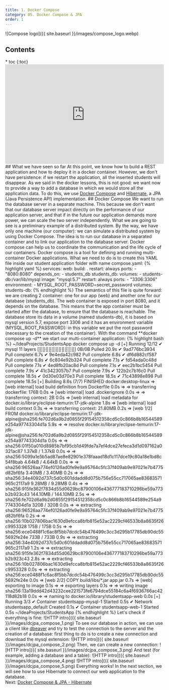 ```yaml
---
title: 1. Docker Compose
category: 05. Docker Compose & JPA
order: 1
---
```

![Compose logo]({{ site.baseurl }}/images/compose_logo.webp)
<h2>Contents</h2>
* toc
{:toc}
<iframe width="100%" height="315" src="https://www.youtube.com/embed/px5BQ929p5s?si=z-yDjUwjZg1R-Fnj" title="YouTube video player" frameborder="0" allow="accelerometer; autoplay; clipboard-write; encrypted-media; gyroscope; picture-in-picture; web-share" allowfullscreen></iframe>
## What we have seen so far
At this point, we know how to build a REST application and how to deploy it in a docker container. However, we don't have persistence: if we restart the application, all the inserted students will disappear.  
As we said in the docker lessons, this is not good: we want now to provide a way to add a database in which we would store all the application data.  
To do this, we use <a target="_blank" rel="noopener noreferrer" href="https://docs.docker.com/compose/">Docker Compose</a> and <a target="_blank" rel="noopener noreferrer" href="https://hibernate.org/orm/documentation/6.3/">Hibernate</a>, a JPA (Java Persistence API) implementation.
## Docker Compose
We want to run the database server in a separate machine. This because we don't want that our database server impact directly on the performance of our application server, and that if in the future our application demands more power, we can scale the two server independently. What we are going to see is a preliminary example of a distributed system. By the way, we have only one machine (our computer): we can simulate a distributed system by using Docker Compose. The idea is to run our database in a separated container and to link our application to the database server. Docker compose can help us to coordinate the communication and the life cycle of our containers.  
Docker compose is a tool for defining and running multi-container Docker applications. What we need to do is to create this YAML file inside our student application folder with name compose.yaml:
{% highlight yaml %}
services:
  web:
    build: .
    restart: always
    ports:
      - "8080:8080"
    depends_on:
      - students_db
  students_db:
    volumes:
      - students-db:/var/lib/mysql
    image: "mysql:5.7"
    restart: always
    ports:
      - "3306:3306"
    environment:
      - MYSQL_ROOT_PASSWORD=secret_password
volumes:
  students-db:
{% endhighlight %}
The semantics of this file is quite forward: we are creating 2 container: one for our app (web) and another one for our database (students_db).
The web container is exposed in port 8080, and it depends on the database. This means that the app container must be started after the database, to ensure that the database is reachable.  
The database store its data in a volume (named students-db), it is based on mysql version 5.7, expose port 3306 and it has an environment variable (MYSQL_ROOT_PASSWORD): in this variable we put the root password (necessary to the creation of the container).
With the command **docker compose up -d** we start our multi-container application:
{% highlight bash %}
~/IdeaProjects/StudentsApp docker compose up -d
[+] Running 12/12
 ✔ mysql 11 layers [⣿⣿⣿⣿⣿⣿⣿⣿⣿⣿⣿]      0B/0B      Pulled                                                                                                                                                                                        20.9s 
   ✔ 9ad776bc3934 Pull complete                                                                                                                                                                                                                 6.7s 
   ✔ 9e4eda42c982 Pull complete                                                                                                                                                                                                                 6.8s 
   ✔ df6d882cf587 Pull complete                                                                                                                                                                                                                 6.8s 
   ✔ 6c804e92b324 Pull complete                                                                                                                                                                                                                 7.1s 
   ✔ fd54ada0c48d Pull complete                                                                                                                                                                                                                 7.1s 
   ✔ 4ed8fb20ac8d Pull complete                                                                                                                                                                                                                 7.1s 
   ✔ eec2b1bc5454 Pull complete                                                                                                                                                                                                                 7.9s 
   ✔ 41c3423057b7 Pull complete                                                                                                                                                                                                                 7.9s 
   ✔ 122b2c7b16c0 Pull complete                                                                                                                                                                                                                18.5s 
   ✔ 0d30e03d70e3 Pull complete                                                                                                                                                                                                                18.5s 
   ✔ 71c43898e898 Pull complete                                                                                                                                                                                                                18.5s 
[+] Building 8.6s (7/7) FINISHED                                                                                                                                                                                                docker:desktop-linux
 => [web internal] load build definition from Dockerfile                                                                                                                                                                                        0.0s
 => => transferring dockerfile: 176B                                                                                                                                                                                                            0.0s
 => [web internal] load .dockerignore                                                                                                                                                                                                           0.0s
 => => transferring context: 2B                                                                                                                                                                                                                 0.0s
 => [web internal] load metadata for docker.io/library/eclipse-temurin:17-jdk-alpine                                                                                                                                                            1.8s
 => [web internal] load build context                                                                                                                                                                                                           0.3s
 => => transferring context: 21.80MB                                                                                                                                                                                                            0.2s
 => [web 1/2] FROM docker.io/library/eclipse-temurin:17-jdk-alpine@sha256:fe702d6a9b2d0855f29154512358cd5c0c866b8b16544589e254a97743304d1a                                                                                                      5.9s
 => => resolve docker.io/library/eclipse-temurin:17-jdk-alpine@sha256:fe702d6a9b2d0855f29154512358cd5c0c866b8b16544589e254a97743304d1a                                                                                                          0.0s
 => => sha256:01f50a010d8985b7bf95cb1d49fde7a7ef4dce27efeca3d1d097162a0321ac87 1.37kB / 1.37kB                                                                                                                                                  0.0s
 => => sha256:5099a1e5b5ad87ae8e82901e378faaad18d1c117dce19c80a18e1bd8c54f8bab 4.64kB / 4.64kB                                                                                                                                                  0.0s
 => => sha256:96526aa774ef0126ad0fe9e9a95764c5fc37f409ab9e97021e7b4775d82bf6fa 3.40MB / 3.40MB                                                                                                                                                  0.2s
 => => sha256:34e4092d737c5d0c601ddadd8d075b756e55cc717065ae83683571965c2117a9 9.28MB / 9.28MB                                                                                                                                                  0.4s
 => => sha256:915fe362f7834d55d0629bc87900106e436777183710296be59a773b2b923c43 144.10MB / 144.10MB                                                                                                                                              2.5s
 => => sha256:fe702d6a9b2d0855f29154512358cd5c0c866b8b16544589e254a97743304d1a 320B / 320B                                                                                                                                                      0.0s
 => => extracting sha256:96526aa774ef0126ad0fe9e9a95764c5fc37f409ab9e97021e7b4775d82bf6fa                                                                                                                                                       0.2s
 => => sha256:10b027806bac1630d9efcca8bfb815e52ac2229cf46533b8a8635f26c9953328 175B / 175B                                                                                                                                                      0.5s
 => => sha256:ece0488f1c6ac8f5bb7dcdc54b476499c3cc3d295b17785db90dc555692fe24e 733B / 733B                                                                                                                                                      0.9s
 => => extracting sha256:34e4092d737c5d0c601ddadd8d075b756e55cc717065ae83683571965c2117a9                                                                                                                                                       1.2s
 => => extracting sha256:915fe362f7834d55d0629bc87900106e436777183710296be59a773b2b923c43                                                                                                                                                       2.8s
 => => extracting sha256:10b027806bac1630d9efcca8bfb815e52ac2229cf46533b8a8635f26c9953328                                                                                                                                                       0.0s
 => => extracting sha256:ece0488f1c6ac8f5bb7dcdc54b476499c3cc3d295b17785db90dc555692fe24e                                                                                                                                                       0.0s
 => [web 2/2] COPY build/libs/*.jar app.jar                                                                                                                                                                                                     0.7s
 => [web] exporting to image                                                                                                                                                                                                                    0.1s
 => => exporting layers                                                                                                                                                                                                                         0.1s
 => => writing image sha256:13a19ddd42d43232cee221573fe6794dce55184c6a4f6936766ac42118d82b18                                                                                                                                                    0.0s
 => => naming to docker.io/library/studentsapp-web                                                                                                                                                                                              0.0s
[+] Running 3/3
 ✔ Container studentsapp-mysql-1  Started                                                                                                                                                                                                       0.5s 
 ✔ Network studentsapp_default    Created                                                                                                                                                                                                       0.1s 
 ✔ Container studentsapp-web-1    Started                                                                                                                                                                                                       0.5s 
~/IdeaProjects/StudentsApp 
{% endhighlight %}
Let's check if everything is fine:
![HTTP intro]({{ site.baseurl }}/images/dcjpa_compose_1.png)
To see our database in action, we can use a client like <a target="_blank" rel="noopener noreferrer" href="https://dbeaver.io/">dbeaver</a> and try to test the connection to the server and the creation of a database: first thing to do is to create a new connection and download the mysql extension:
![HTTP intro]({{ site.baseurl }}/images/dcjpa_compose_2.png)
Then, we can create a new connection:
![HTTP intro]({{ site.baseurl }}/images/dcjpa_compose_3.png)
And test (for example, adding a database and a table):
![HTTP intro]({{ site.baseurl }}/images/dcjpa_compose_4.png)
![HTTP intro]({{ site.baseurl }}/images/dcjpa_compose_5.png)
Everything works! In the next section, we will see how to use Hibernate to connect our web application to the database.
<div>
Next: <a href="/SoftwareArchitecture/docker-compose-jpa/hibernate">Docker Compose &amp; JPA - Hibernate</a> 
</div>